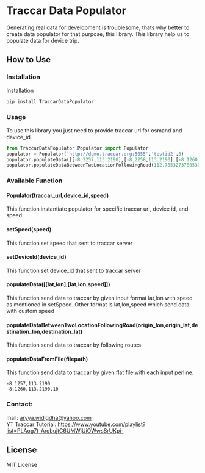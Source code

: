 # Traccar Data Populator
Generating real data for development is troublesome, thats why better to create data populator for that purpose, this library. This library help us to populate data for device trip.

## How to Use

### Installation
Installation
```sh
pip install TraccarDataPopulator
```
### Usage
To use this library you just need to provide traccar url for osmand and device_id
```Python
from TraccarDataPopulator.Populator import Populator
populator = Populator('http://demo.traccar.org:5055','testid2',5)
populator.populateData([[-8.2257,113.2190],[-8.2258,113.2190],[-8.1260,113.2190,10]])
populator.populateDataBetweenTwoLocationFollowingRoad(112.78532737805308,-7.38007105,105.4596077,-7.0249592)

```

### Available Function
#### Populator(traccar_url,device_id,speed)
This function instantiate populator for specific traccar url, device id, and speed    
#### setSpeed(speed)    
This function set speed that sent to traccar server    
#### setDeviceId(device_id)    
This function set device_id that sent to traccar server    
#### populateData([[lat,lon],[lat,lon,speed]])    
This function send data to traccar by given input format lat,lon with speed as mentioned in setSpeed. Other format is lat,lon,speed which send data with custom speed    
#### populateDataBetweenTwoLocationFollowingRoad(origin_lon,origin_lat,destination_lon,destination_lat)
This function send data to traccar by following routes    
#### populateDataFromFile(filepath)    
This function send data to traccar by given flat file with each input perline.    
```text
-8.1257,113.2190
-8.1260,113.2190,10
```

### Contact:
mail: aryya.widigdha@yahoo.com    
YT Traccar Tutorial: https://www.youtube.com/playlist?list=PLAog7t_ArobujtC6UMWjUiOWwsSrUKpi-       


License   
----   

MIT License
